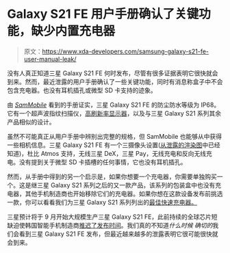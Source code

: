 # Galaxy S21 FE 用户手册确认了关键功能，缺少内置充电器

> 原文：<https://www.xda-developers.com/samsung-galaxy-s21-fe-user-manual-leak/>

没有人真正知道三星 Galaxy S21 FE 何时发布，尽管有很多证据表明它很快就会到来。然而，最近泄露的用户手册确认了一些关键功能，同时有消息称盒子中不会包含充电器。也没有耳机插孔或微型 SD 卡支持的迹象。

由 [*SamMobile*](https://www.sammobile.com/news/galaxy-s21-fe-5g-user-manual-makes-no-mention-of-microsd-slot/?__cf_chl_jschl_tk__=pmd_Cxrrb5bwJlXElX109YfvqkCNCbo0JcG6UcSu0473dfI-1630440058-0-gqNtZGzNAiWjcnBszQiR) 看到的手册证实，三星 Galaxy S21 FE 的防尘防水等级为 IP68。它有一个超声波指纹扫描仪，[高刷新率显示器](https://www.xda-developers.com/smartphone-display-refresh-rates-explained/)，以及与三星 Galaxy S21 系列其余产品相似的设计。

虽然不可能真正从用户手册中辨别出完整的规格，但 SamMobile 也能够从中获得一些相机信息。三星 Galaxy S21 FE 有一个三摄像头设置([从泄露的渲染图](https://www.xda-developers.com/galaxy-s21-fe-cad-renders-leak/)中已经知道)，杜比 Atmos 支持，无线三星 DeX，三星 Pay，无线充电和反向无线充电。没有提到关于微型 SD 卡插槽的任何事情，它也没有耳机插孔。

然而，从手册中得到的另一个启示是，如果你想要一个充电器，你需要单独购买一个。这是继三星 Galaxy S21 系列之后的又一款产品，该系列的包装盒中也没有充电器，其他手机制造商也开始移除它们的充电器。如果你想在这款设备发布前挑选一款，你可以看看我们为三星 Galaxy S21 系列列出的[最佳快速充电器。](https://www.xda-developers.com/best-galaxy-s21-fast-chargers/)

三星预计将于 9 月开始大规模生产三星 Galaxy S21 FE，此前持续的全球芯片短缺迫使韩国智能手机制造商[推迟了发布时间](https://www.xda-developers.com/samsungs-galaxy-s21-fe-delayed-changing-socs/)。我们真的不知道*什么时候* *确切的*我们会看到三星 Galaxy S21 FE 发布，但最近越来越多的泄露表明它很可能很快就会到来。